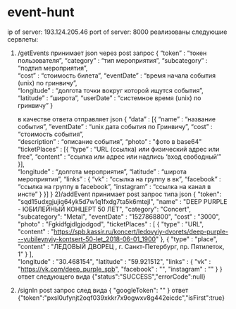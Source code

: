 # event-hunt
ip of server: 193.124.205.46
port of server: 8000
реализованы следуюшие сервлеты:
1) /getEvents 
  принимает json через post запрос 
  { 
    “token” : “токен пользователя”, 
    “category” : “тип мероприятия”, 
    “subcategory” : “подтип мероприятия”,  
    “cost” : “стоимость   билета”, 
    “eventDate” : “время начала события (unix) по гринвичу”, \
    “longitude” : “долгота точки вокруг которой ищутся события”, 
    “latitude” : “широта”, 
    “userDate” : “системное время (unix) по гринвичу” 
   }
   
   в качестве ответа отправляет json
   { 
    “data” : [{ 
        “name” : “название события”, 
        ”eventDate” : “unix дата события по Гринвичу”, 
        “cost” : “стоимость события”,  
        “description” : “описание события”, 
        “photo” : "фото в base64"
        “ticketPlaces” : [{ 
          “type” : “URL (ссылка) или физический адрес или free”, 
          “content” : “ссылка или адрес или надпись ‘вход свободный’” 
        }],  
        “longitude” : “долгота мероприятия”, 
        “latitude” : “широта мероприятия”, 
        “links” : {
          “vk” : “ссылка на группу в вк”, 
          “facebook” : “ссылка на группу в facebook”, 
          “instagram” : “ссылка на канал в инсте”
          }
      }] 
    }
2)/addEvent
  принимает post запрос типа json 
  {
	"token": "sqd15udxgjujiq64yk5d7w1q1fxdg7ta5k6mtejl",
	"name" : "DEEP PURPLE - ЮБИЛЕЙНЫЙ КОНЦЕРТ 50 ЛЕТ", 
	"category": "Concert",
	"subcategory": "Metal",
	"eventDate" : "1527868800", 
	"cost" : "3000",  
	"photo" : "Fgkidfgjdlgjodgod", 
	"ticketPlaces" : [
		{ 
			"type" : "URL", 
			"content" : "https://spb.kassir.ru/koncert/ledovyiy-dvorets/deep-purple---yubileynyiy-kontsert-50-let_2018-06-01_1900" 
		}, { 
			"type" : "place", 
			"content" : "ЛЕДОВЫЙ ДВОРЕЦ , г. Санкт-Петербург, пр. Пятилеток, 1" 
		}
	],  
	"longitude" : "30.468154", 
	"latitude" : "59.921512", 
	"links" : {
		"vk" : "https://vk.com/deep_purple_spb", 
		"facebook" : "", 
		"instagram" : ""
	}
}
ответ следующего вида
{"status":"SUCCESS","errorCode":null}
3) /signIn
  post запрос след вида
  {
      "googleToken": ""
  }
  ответ
  {"token":"pxsl0ufynjt2oqf039xkkr7x9ogwxv8g442eicdc","isFirst":true}


